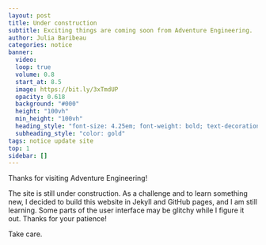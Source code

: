 ```yaml
---
layout: post
title: Under construction
subtitle: Exciting things are coming soon from Adventure Engineering.
author: Julia Baribeau
categories: notice
banner:
  video: 
  loop: true
  volume: 0.8
  start_at: 8.5
  image: https://bit.ly/3xTmdUP
  opacity: 0.618
  background: "#000"
  height: "100vh"
  min_height: "100vh"
  heading_style: "font-size: 4.25em; font-weight: bold; text-decoration: underline"
  subheading_style: "color: gold"
tags: notice update site
top: 1
sidebar: []
---
```



Thanks for visiting Adventure Engineering! 

The site is still under construction. As a challenge and to learn something new, I decided to build this website in Jekyll and GitHub pages, and I am still learning. Some parts of the user interface may be glitchy while I figure it out. Thanks for your patience!

Take care.
